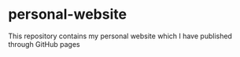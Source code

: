 # personal-website
This repository contains my personal website which I have published through GitHub pages
